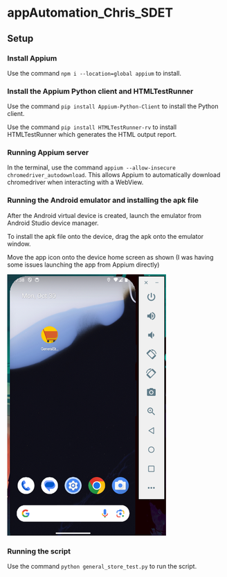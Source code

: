 # appAutomation_Chris_SDET

## Setup

### Install Appium
Use the command ```npm i --location=global appium``` to install.

### Install the Appium Python client and HTMLTestRunner
Use the command ```pip install Appium-Python-Client``` to install the Python client.

Use the command ```pip install HTMLTestRunner-rv``` to install HTMLTestRunner which generates the HTML output report.

### Running Appium server
In the terminal, use the command ```appium --allow-insecure chromedriver_autodownload```.
This allows Appium to automatically download chromedriver when interacting with a WebView.

### Running the Android emulator and installing the apk file
After the Android virtual device is created, launch the emulator from Android Studio device manager.

To install the apk file onto the device, drag the apk onto the emulator window.

Move the app icon onto the device home screen as shown (I was having some issues launching the app from Appium directly)

![Device Home Screen](https://github.com/cftuabbottgithub/appAutomation_Chris_SDET/blob/main/emulator_screenshot.png)
### Running the script
Use the command ```python general_store_test.py``` to run the script.

